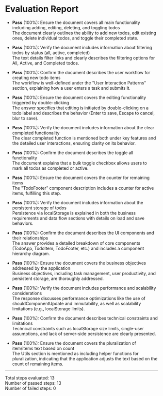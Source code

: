 # Evaluation Report

- **Pass** (100%): Ensure the document covers all main functionality including adding, editing, deleting, and toggling todos  
  The document clearly outlines the ability to add new todos, edit existing ones, delete individual todos, and toggle their completed state.

- **Pass** (100%): Verify the document includes information about filtering todos by status (all, active, completed)  
  The text details filter links and clearly describes the filtering options for All, Active, and Completed todos.

- **Pass** (100%): Confirm the document describes the user workflow for creating new todo items  
  The workflow is well-defined under the "User Interaction Patterns" section, explaining how a user enters a task and submits it.

- **Pass** (100%): Ensure the document covers the editing functionality triggered by double-clicking  
  The answer specifies that editing is initiated by double-clicking on a todo label and describes the behavior (Enter to save, Escape to cancel, blur to save).

- **Pass** (100%): Verify the document includes information about the clear completed functionality  
  The clear completed function is mentioned both under key features and the detailed user interactions, ensuring clarity on its behavior.

- **Pass** (100%): Confirm the document describes the toggle all functionality  
  The document explains that a bulk toggle checkbox allows users to mark all todos as completed or active.

- **Pass** (100%): Ensure the document covers the counter for remaining items  
  The "TodoFooter" component description includes a counter for active items, fulfilling this step.

- **Pass** (100%): Verify the document includes information about the persistent storage of todos  
  Persistence via localStorage is explained in both the business requirements and data flow sections with details on load and save behaviors.

- **Pass** (100%): Confirm the document describes the UI components and their relationships  
  The answer provides a detailed breakdown of core components (TodoApp, TodoItem, TodoFooter, etc.) and includes a component hierarchy diagram.

- **Pass** (100%): Ensure the document covers the business objectives addressed by the application  
  Business objectives, including task management, user productivity, and persistent storage, are thoroughly addressed.

- **Pass** (100%): Verify the document includes performance and scalability considerations  
  The response discusses performance optimizations like the use of shouldComponentUpdate and immutability, as well as scalability limitations (e.g., localStorage limits).

- **Pass** (100%): Confirm the document describes technical constraints and limitations  
  Technical constraints such as localStorage size limits, single-user assumptions, and lack of server-side persistence are clearly presented.

- **Pass** (100%): Ensure the document covers the pluralization of item/items text based on count  
  The Utils section is mentioned as including helper functions for pluralization, indicating that the application adjusts the text based on the count of remaining items.

---

Total steps evaluated: 13  
Number of passed steps: 13  
Number of failed steps: 0